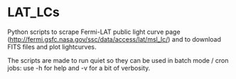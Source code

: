 # LAT_LCs

Python scripts to scrape Fermi-LAT public light curve page (http://fermi.gsfc.nasa.gov/ssc/data/access/lat/msl_lc/) and to download FITS files and plot lightcurves.

The scripts are made to run quiet so they can be used in batch mode / cron jobs: use -h for help and -v for a bit of verbosity.
